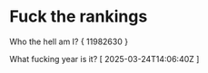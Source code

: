 # Fuck the rankings

Who the hell am I?
{ 11982630 }

What fucking year is it?
[ 2025-03-24T14:06:40Z ]
